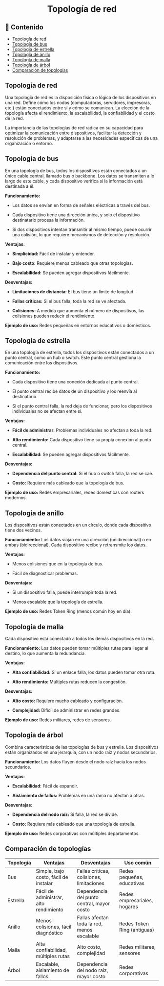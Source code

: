<h1 align="center">Topología de red</h1>

<h2>📑 Contenido</h2>

- [Topología de red](#topología-de-red)
- [Topología de bus](#topología-de-bus)
- [Topología de estrella](#topología-de-estrella)
- [Topología de anillo](#topología-de-anillo)
- [Topología de malla](#topología-de-malla)
- [Topología de árbol](#topología-de-árbol)
- [Comparación de topologías](#comparación-de-topologías)

## Topología de red

Una topología de red es la disposición física o lógica de los dispositivos en una red. Define cómo los nodos (computadoras, servidores, impresoras, etc.) están conectados entre sí y cómo se comunican. La elección de la topología afecta el rendimiento, la escalabilidad, la confiabilidad y el costo de la red.

La importancia de las topologías de red radica en su capacidad para optimizar la comunicación entre dispositivos, facilitar la detección y resolución de problemas, y adaptarse a las necesidades específicas de una organización o entorno.

## Topología de bus

En una topología de bus, todos los dispositivos están conectados a un único cable central, llamado bus o backbone. Los datos se transmiten a lo largo de este cable, y cada dispositivo verifica si la información está destinada a él.

**Funcionamiento:**

- Los datos se envían en forma de señales eléctricas a través del bus.

- Cada dispositivo tiene una dirección única, y solo el dispositivo destinatario procesa la información.

- Si dos dispositivos intentan transmitir al mismo tiempo, puede ocurrir una colisión, lo que requiere mecanismos de detección y resolución.

**Ventajas:**

- **Simplicidad:** Fácil de instalar y entender.

- **Bajo costo:** Requiere menos cableado que otras topologías.

- **Escalabilidad:** Se pueden agregar dispositivos fácilmente.

**Desventajas:**

- **Limitaciones de distancia:** El bus tiene un límite de longitud.

- **Fallas críticas:** Si el bus falla, toda la red se ve afectada.

- **Colisiones:** A medida que aumenta el número de dispositivos, las colisiones pueden reducir el rendimiento.

**Ejemplo de uso:** Redes pequeñas en entornos educativos o domésticos.

## Topología de estrella

En una topología de estrella, todos los dispositivos están conectados a un punto central, como un hub o switch. Este punto central gestiona la comunicación entre los dispositivos.

**Funcionamiento:**

- Cada dispositivo tiene una conexión dedicada al punto central.

- El punto central recibe datos de un dispositivo y los reenvía al destinatario.

- Si el punto central falla, la red deja de funcionar, pero los dispositivos individuales no se afectan entre sí.

**Ventajas:**

- **Fácil de administrar:** Problemas individuales no afectan a toda la red.

- **Alto rendimiento:** Cada dispositivo tiene su propia conexión al punto central.

- **Escalabilidad:** Se pueden agregar dispositivos fácilmente.

**Desventajas:**

- **Dependencia del punto central:** Si el hub o switch falla, la red se cae.

- **Costo:** Requiere más cableado que la topología de bus.

**Ejemplo de uso:** Redes empresariales, redes domésticas con routers modernos.

## Topología de anillo

Los dispositivos están conectados en un círculo, donde cada dispositivo tiene dos vecinos.

**Funcionamiento:** Los datos viajan en una dirección (unidireccional) o en ambas (bidireccional). Cada dispositivo recibe y retransmite los datos.

**Ventajas:**

- Menos colisiones que en la topología de bus.

- Fácil de diagnosticar problemas.

**Desventajas:**

- Si un dispositivo falla, puede interrumpir toda la red.

- Menos escalable que la topología de estrella.

**Ejemplo de uso:** Redes Token Ring (menos común hoy en día).

## Topología de malla

Cada dispositivo está conectado a todos los demás dispositivos en la red.

**Funcionamiento:** Los datos pueden tomar múltiples rutas para llegar al destino, lo que aumenta la redundancia.

**Ventajas:**

- **Alta confiabilidad:** Si un enlace falla, los datos pueden tomar otra ruta.

- **Alto rendimiento:** Múltiples rutas reducen la congestión.

**Desventajas:**

- **Alto costo:** Requiere mucho cableado y configuración.

- **Complejidad:** Difícil de administrar en redes grandes.

**Ejemplo de uso:** Redes militares, redes de sensores.

## Topología de árbol

Combina características de las topologías de bus y estrella. Los dispositivos están organizados en una jerarquía, con un nodo raíz y nodos secundarios.

**Funcionamiento:** Los datos fluyen desde el nodo raíz hacia los nodos secundarios.

**Ventajas:**

- **Escalabilidad:** Fácil de expandir.

- **Aislamiento de fallos:** Problemas en una rama no afectan a otras.

**Desventajas:**

- **Dependencia del nodo raíz:** Si falla, la red se divide.

- **Costo:** Requiere más cableado que una topología de estrella.

**Ejemplo de uso:** Redes corporativas con múltiples departamentos.

## Comparación de topologías

| **Topología** | **Ventajas**                           | **Desventajas**                             | **Uso común**                |
| ------------- | -------------------------------------- | ------------------------------------------- | ---------------------------- |
| Bus           | Simple, bajo costo, fácil de instalar  | Fallas críticas, colisiones, limitaciones   | Redes pequeñas, educativas   |
| Estrella      | Fácil de administrar, alto rendimiento | Dependencia del punto central, mayor costo  | Redes empresariales, hogares |
| Anillo        | Menos colisiones, fácil diagnóstico    | Fallas afectan toda la red, menos escalable | Redes Token Ring (antiguas)  |
| Malla         | Alta confiabilidad, múltiples rutas    | Alto costo, complejidad                     | Redes militares, sensores    |
| Árbol         | Escalable, aislamiento de fallos       | Dependencia del nodo raíz, mayor costo      | Redes corporativas           |

